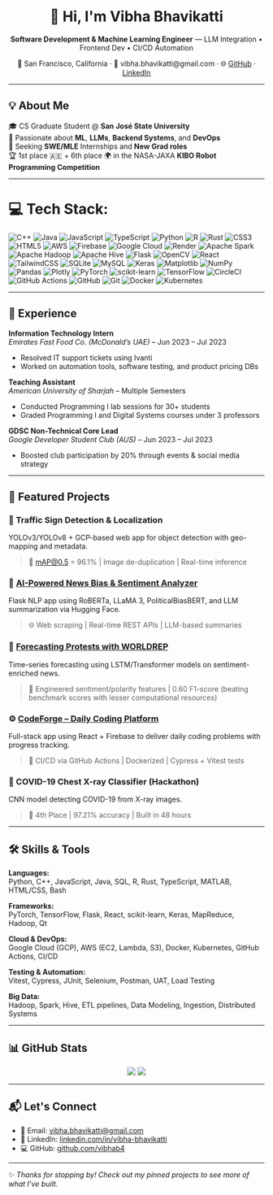 <h1 align="center">👋 Hi, I'm Vibha Bhavikatti</h1>

<p align="center">
  <strong>Software Development & Machine Learning Engineer</strong> — LLM Integration • Frontend Dev • CI/CD Automation  
</p>

<p align="center">
  📍 San Francisco, California · 💼 vibha.bhavikatti@gmail.com · 🌐 <a href="https://github.com/vibhab4">GitHub</a> · <a href="https://www.linkedin.com/in/vibha-bhavikatti/">LinkedIn</a>
</p>

---

## 💡 About Me

🎓 CS Graduate Student @ **San José State University**  
🧠 Passionate about **ML**, **LLMs**, **Backend Systems**, and **DevOps**  
🚀 Seeking **SWE/MLE** Internships and **New Grad roles**  
🏆 1st place 🇦🇪 + 6th place 🌍 in the NASA-JAXA **KIBO Robot Programming Competition**

---

# 💻 Tech Stack:
![C++](https://img.shields.io/badge/c++-%2300599C.svg?style=for-the-badge&logo=c%2B%2B&logoColor=white) ![Java](https://img.shields.io/badge/java-%23ED8B00.svg?style=for-the-badge&logo=openjdk&logoColor=white) ![JavaScript](https://img.shields.io/badge/javascript-%23323330.svg?style=for-the-badge&logo=javascript&logoColor=%23F7DF1E) ![TypeScript](https://img.shields.io/badge/typescript-%23007ACC.svg?style=for-the-badge&logo=typescript&logoColor=white) ![Python](https://img.shields.io/badge/python-3670A0?style=for-the-badge&logo=python&logoColor=ffdd54) ![R](https://img.shields.io/badge/r-%23276DC3.svg?style=for-the-badge&logo=r&logoColor=white) ![Rust](https://img.shields.io/badge/rust-%23000000.svg?style=for-the-badge&logo=rust&logoColor=white) ![CSS3](https://img.shields.io/badge/css3-%231572B6.svg?style=for-the-badge&logo=css3&logoColor=white) ![HTML5](https://img.shields.io/badge/html5-%23E34F26.svg?style=for-the-badge&logo=html5&logoColor=white) ![AWS](https://img.shields.io/badge/AWS-%23FF9900.svg?style=for-the-badge&logo=amazon-aws&logoColor=white) ![Firebase](https://img.shields.io/badge/firebase-%23039BE5.svg?style=for-the-badge&logo=firebase) ![Google Cloud](https://img.shields.io/badge/GoogleCloud-%234285F4.svg?style=for-the-badge&logo=google-cloud&logoColor=white) ![Render](https://img.shields.io/badge/Render-%46E3B7.svg?style=for-the-badge&logo=render&logoColor=white) ![Apache Spark](https://img.shields.io/badge/Apache%20Spark-FDEE21?style=for-the-badge&logo=apachespark&logoColor=black) ![Apache Hadoop](https://img.shields.io/badge/Apache%20Hadoop-66CCFF?style=for-the-badge&logo=apachehadoop&logoColor=black) ![Apache Hive](https://img.shields.io/badge/Apache%20Hive-FDEE21?style=for-the-badge&logo=apachehive&logoColor=black) ![Flask](https://img.shields.io/badge/flask-%23000.svg?style=for-the-badge&logo=flask&logoColor=white) ![OpenCV](https://img.shields.io/badge/opencv-%23white.svg?style=for-the-badge&logo=opencv&logoColor=white) ![React](https://img.shields.io/badge/react-%2320232a.svg?style=for-the-badge&logo=react&logoColor=%2361DAFB) ![TailwindCSS](https://img.shields.io/badge/tailwindcss-%2338B2AC.svg?style=for-the-badge&logo=tailwind-css&logoColor=white) ![SQLite](https://img.shields.io/badge/sqlite-%2307405e.svg?style=for-the-badge&logo=sqlite&logoColor=white) ![MySQL](https://img.shields.io/badge/mysql-4479A1.svg?style=for-the-badge&logo=mysql&logoColor=white) ![Keras](https://img.shields.io/badge/Keras-%23D00000.svg?style=for-the-badge&logo=Keras&logoColor=white) ![Matplotlib](https://img.shields.io/badge/Matplotlib-%23ffffff.svg?style=for-the-badge&logo=Matplotlib&logoColor=black) ![NumPy](https://img.shields.io/badge/numpy-%23013243.svg?style=for-the-badge&logo=numpy&logoColor=white) ![Pandas](https://img.shields.io/badge/pandas-%23150458.svg?style=for-the-badge&logo=pandas&logoColor=white) ![Plotly](https://img.shields.io/badge/Plotly-%233F4F75.svg?style=for-the-badge&logo=plotly&logoColor=white) ![PyTorch](https://img.shields.io/badge/PyTorch-%23EE4C2C.svg?style=for-the-badge&logo=PyTorch&logoColor=white) ![scikit-learn](https://img.shields.io/badge/scikit--learn-%23F7931E.svg?style=for-the-badge&logo=scikit-learn&logoColor=white) ![TensorFlow](https://img.shields.io/badge/TensorFlow-%23FF6F00.svg?style=for-the-badge&logo=TensorFlow&logoColor=white) ![CircleCI](https://img.shields.io/badge/circleci-%23161616.svg?style=for-the-badge&logo=circleci&logoColor=white) ![GitHub Actions](https://img.shields.io/badge/github%20actions-%232671E5.svg?style=for-the-badge&logo=githubactions&logoColor=white) ![GitHub](https://img.shields.io/badge/github-%23121011.svg?style=for-the-badge&logo=github&logoColor=white) ![Git](https://img.shields.io/badge/git-%23F05033.svg?style=for-the-badge&logo=git&logoColor=white) ![Docker](https://img.shields.io/badge/docker-%230db7ed.svg?style=for-the-badge&logo=docker&logoColor=white) ![Kubernetes](https://img.shields.io/badge/kubernetes-%23326ce5.svg?style=for-the-badge&logo=kubernetes&logoColor=white)

---

## 💼 Experience

**Information Technology Intern**  
*Emirates Fast Food Co. (McDonald’s UAE)* – Jun 2023 – Jul 2023  
- Resolved IT support tickets using Ivanti  
- Worked on automation tools, software testing, and product pricing DBs  

**Teaching Assistant**  
*American University of Sharjah* – Multiple Semesters  
- Conducted Programming I lab sessions for 30+ students  
- Graded Programming I and Digital Systems courses under 3 professors  

**GDSC Non-Technical Core Lead**  
*Google Developer Student Club (AUS)* – Jun 2023 – Jul 2023  
- Boosted club participation by 20% through events & social media strategy  

---

## 🚀 Featured Projects

### 🛑 Traffic Sign Detection & Localization
YOLOv3/YOLOv8 + GCP-based web app for object detection with geo-mapping and metadata.  
> 🥇 mAP@0.5 = 96.1% | Image de-duplication | Real-time inference  

### 📰 [AI-Powered News Bias & Sentiment Analyzer](https://github.com/JakobKauffmann/nlp-capstone)
Flask NLP app using RoBERTa, LLaMA 3, PoliticalBiasBERT, and LLM summarization via Hugging Face.  
> 🌐 Web scraping | Real-time REST APIs | LLM-based summaries  

### 🔮 [Forecasting Protests with WORLDREP](https://github.com/ZhuoqunWei/WORLDREP_Event_Predicting)
Time-series forecasting using LSTM/Transformer models on sentiment-enriched news.  
> 🧠 Engineered sentiment/polarity features | 0.60 F1-score (beating benchmark scores with lesser computational resources)

### ⚙️ [CodeForge – Daily Coding Platform](https://github.com/vibhab4/quizapp)
Full-stack app using React + Firebase to deliver daily coding problems with progress tracking.  
> 🧪 CI/CD via GitHub Actions | Dockerized | Cypress + Vitest tests  

### 🧬 COVID-19 Chest X-ray Classifier (Hackathon)
CNN model detecting COVID-19 from X-ray images.  
> 🥈 4th Place | 97.21% accuracy | Built in 48 hours  

---

## 🛠️ Skills & Tools

**Languages:**  
Python, C++, JavaScript, Java, SQL, R, Rust, TypeScript, MATLAB, HTML/CSS, Bash

**Frameworks:**  
PyTorch, TensorFlow, Flask, React, scikit-learn, Keras, MapReduce, Hadoop, Qt

**Cloud & DevOps:**  
Google Cloud (GCP), AWS (EC2, Lambda, S3), Docker, Kubernetes, GitHub Actions, CI/CD

**Testing & Automation:**  
Vitest, Cypress, JUnit, Selenium, Postman, UAT, Load Testing

**Big Data:**  
Hadoop, Spark, Hive, ETL pipelines, Data Modeling, Ingestion, Distributed Systems

---

## 📊 GitHub Stats

<p align="center">
  <img src="https://github-readme-stats.vercel.app/api?username=vibhab4&show_icons=true&theme=tokyonight" />
  <img src="https://github-readme-stats.vercel.app/api/top-langs/?username=vibhab4&layout=compact&theme=tokyonight" />
</p>

---

## 📬 Let's Connect

- 📧 Email: [vibha.bhavikatti@gmail.com](mailto:vibha.bhavikatti@gmail.com)  
- 🔗 LinkedIn: [linkedin.com/in/vibha-bhavikatti](https://linkedin.com/in/vibha-bhavikatti)  
- 💻 GitHub: [github.com/vibhab4](https://github.com/vibhab4)

---

✨ *Thanks for stopping by! Check out my pinned projects to see more of what I’ve built.*


